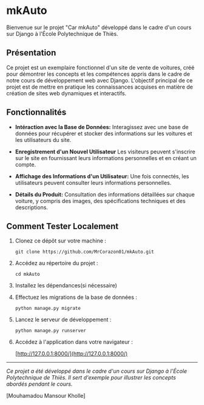 # mkAuto
Bienvenue sur le projet "Car mkAuto" développé dans le cadre d'un cours sur Django à l'École Polytechnique de Thiès.

## Présentation

Ce projet est un exemplaire fonctionnel d'un site de vente de voitures, créé pour démontrer les concepts et les compétences appris dans le cadre de notre cours de développement web avec Django. L'objectif principal de ce projet est de mettre en pratique les connaissances acquises en matière de création de sites web dynamiques et interactifs.

## Fonctionnalités

- **Intéraction avec la Base de Données:** Interagissez avec une base de données pour récupérer et stocker des informations sur les voitures et les utilisateurs du site.

- **Enregistrement d'un Nouvel Utilisateur** Les visiteurs peuvent s'inscrire sur le site en fournissant leurs informations personnelles et en créant un compte.
  
- **Affichage des Informations d'un Utilisateur:** Une fois connectés, les utilisateurs peuvent consulter leurs informations personnelles.

- **Détails du Produit:** Consultation des informations détaillées sur chaque voiture, y compris des images, des spécifications techniques et des descriptions.

  
## Comment Tester Localement

1. Clonez ce dépôt sur votre machine :

   ```
   git clone https://github.com/MrCorazon01/mkAuto.git
   ```

2. Accédez au répertoire du projet :

   ```
   cd mkAuto
   ```

3. Installez les dépendances(si nécessaire)

4. Effectuez les migrations de la base de données :

   ```
   python manage.py migrate
   ```

5. Lancez le serveur de développement :

   ```
   python manage.py runserver
   ```

6. Accédez à l'application dans votre navigateur :

   [http://127.0.0.1:8000/](http://127.0.0.1:8000/)

---

*Ce projet a été développé dans le cadre d'un cours sur Django à l'École Polytechnique de Thiès. Il sert d'exemple pour illustrer les concepts abordés pendant le cours.*

[Mouhamadou Mansour Kholle]
